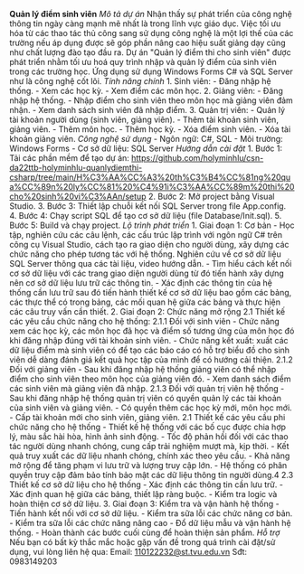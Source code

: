 **Quản lý điểm sinh viên**
  *Mô tả dự án*
    Nhận thấy sự phát triển của công nghệ thông tin ngày càng mạnh mẽ nhất là trong lĩnh vực giáo dục. Việc tối ưu hóa từ các thao tác thủ công sang sử dụng công nghệ là một lợi thế của các trường nếu áp dụng được sẽ góp phần nâng cao hiệu  suất giảng dạy cũng như chất lượng đào tạo đầu ra. 
    Dự án "Quản lý điểm thi cho sinh viên" được phát triển nhằm tối ưu hoá quy trình nhập và quản lý điểm của sinh viên trong các trường học. Ứng dụng sử dụng Windows Forms C# và SQL Server như là công nghệ cốt lõi.
  *Tính năng chính*
    1. Sinh viên:
      - Đăng nhập hệ thống.
      - Xem các học kỳ.
      - Xem điểm các môn học.
    2. Giảng viên:
      - Đăng nhập hệ thống.
      - Nhập điểm cho sinh viên theo môn học mà giảng viên đảm nhận.
      - Xem danh sách sinh viên đã nhập điểm.
    3. Quản trị viên:
      - Quản lý tài khoản người dùng (sinh viên, giảng viên).
      - Thêm tài khoản sinh viên, giảng viên.
      - Thêm môn học.
      - Thêm học kỳ.
      - Xóa điểm sinh viên.
      - Xóa tài khoản giảng viên.
  *Công nghệ sử dụng*
    - Ngôn ngữ: C#, SQL
    - Môi trường: Windows Forms
    - Cơ sở dữ liệu: SQL Server
  *Hướng dẫn cài đặt*
    1. Bước 1: Tải các phần mềm để tạo dự án: https://github.com/holyminhlu/csn-da22ttb-holyminhlu-quanlydiemthi-csharp/tree/main/H%C3%AA%CC%A3%20th%C3%B4%CC%81ng%20qua%CC%89n%20ly%CC%81%20%C4%91i%C3%AA%CC%89m%20thi%20cho%20sinh%20vi%C3%AAn/setup
    2. Bước 2: Mở project bằng Visual Studio.
    3. Bước 3: Thiết lập chuỗi kết nối SQL Server trong file App.config.
    4. Bước 4: Chạy script SQL để tạo cơ sở dữ liệu (file Database/Init.sql).
    5. Bước 5: Build và chạy project.
  *Lộ trình phát triển*
    1. Giai đoạn 1: Cơ bản
      - Học tập, nghiên cứu các câu lệnh, các cấu trúc lập trình với ngôn ngữ C# trên công cụ Visual Studio, cách tạo ra giao diện cho người dùng, xây dựng các chức năng cho phép tương tác với hệ thống. Nghiên cứu về cơ sở dữ liệu SQL Server thông qua các tài liệu, video hướng dẫn. 
      - Tìm hiểu cách kết nối cơ sở dữ liệu với các trang giao diện người dùng từ đó tiến hành xây dựng nên cơ sở dữ liệu lưu trữ các thông tin.
      - Xác định các thông tin của hệ thống cần lưu trữ sau đó tiến  hành thiết kế cơ sở dữ liệu bao gồm các bảng, các thực thể có trong bảng, các mối quan hệ giữa các bảng và thực hiện các câu truy vấn cần thiết.
    2. Giai đoạn 2: Chức năng mở rộng
       2.1 Thiết kế các yêu cầu chức năng cho hệ thống:
        2.1.1 Đối với sinh viên
          -	Chức năng xem các học kỳ, các môn học đã học và điểm số tương ứng của môn học đó khi đăng nhập đúng với tài khoản sinh viên.
          -	Chức năng kết xuất: xuất các dữ liệu điểm mà sinh viên có để tạo các báo cáo có hỗ trợ biểu đồ cho sinh viên dễ dàng đánh giá kết quả học tập của mình để có hướng cải thiện.
        2.1.2 Đối với giảng viên
          -	Sau khi đăng nhập hệ thống giảng viên có thể nhập điểm cho sinh viên theo môn học của giảng viên đó.
          -	Xem danh sách điểm các sinh viên mà giảng viên đã nhập.
        2.1.3 Đối với quản trị viên hệ thống
          -	Sau khi đăng nhập hệ thống quản trị viên có quyền quản lý các tài khoản của sinh viên và giảng viên.
          -	Có quyền thêm các học kỳ mới, môn học mới.
          -	Cấp tài khoản mới cho sinh viên, giảng viên.
       2.1 Thiết kế các yêu cầu phi chức năng cho hệ thống
        -	Thiết kế hệ thống với các bố cục được chia hợp lý, màu sắc hài hòa, hình ảnh sinh động.
        -	Tốc độ phản hồi đối với các thao tác người dùng nhanh chóng, cung cấp trải nghiệm mượt mà, kịp thời.
        -	Kết quả truy xuất các dữ liệu nhanh chóng, chính xác theo yêu cầu.
        -	Khả năng mở rộng để tăng phạm vi lưu trữ và lượng truy cập lớn.
        -	Hệ thống có phân quyền truy cập đảm bảo tính bảo mật các dữ liệu thông tin người dùng.4
       2.3 Thiết kế cơ sở dữ liệu cho hệ thống
        - Xác định các thông tin cần lưu trữ.
        - Xác định quan hệ giữa các bảng, thiết lập ràng buộc.
        - Kiểm tra logic và hoàn thiện cơ sở dữ liệu.
    3. Giai đoạn 3: Kiểm tra và vận hành hệ thống
        - Tiến hành kết nối với cơ sở dữ liệu.
        - Kiểm tra sữa lỗi các chức năng cơ bản.
        - Kiểm tra sữa lỗi các chức năng nâng cao
        - Đổ dữ liệu mẫu và vận hành hệ thống.
        - Hoàn thành các bước cuối cùng để hoàn thiện sản phẩm.
  *Hỗ trợ*
    Nếu bạn có bất kỳ thắc mắc hoặc gặp vấn đề trong quá trình cài đặt/sử dụng, vui lòng liên hệ qua:
      Email: 110122232@st.tvu.edu.vn
      Sđt: 0983149203
